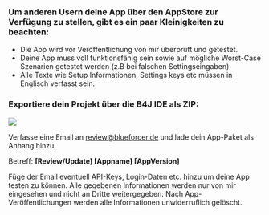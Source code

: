 ### Um anderen Usern deine App über den AppStore zur Verfügung zu stellen, gibt es ein paar Kleinigkeiten zu beachten:

- Die App wird vor Veröffentlichung von mir überprüft und getestet.
- Deine App muss voll funktionsfähig sein sowie auf mögliche Worst-Case Szenarien getestet werden (z.B bei falschen Settingseingaben)
- Alle Texte wie Setup Informationen, Settings keys etc müssen in Englisch verfasst sein.

### Exportiere dein Projekt über die B4J IDE als ZIP:

![](../assets/zip.jpg)

Verfasse eine Email an review@blueforcer.de und lade dein App-Paket als Anhang hinzu.

Betreff: **[Review/Update] [Appname] [AppVersion]**

Füge der Email eventuell API-Keys, Login-Daten etc. hinzu um deine App testen zu können.
Alle gegebenen Informationen werden nur von mir eingesehen und nicht an Dritte weitergegeben. Nach App-Veröffentlichungen werden alle Informationen unwiderruflich gelöscht.
